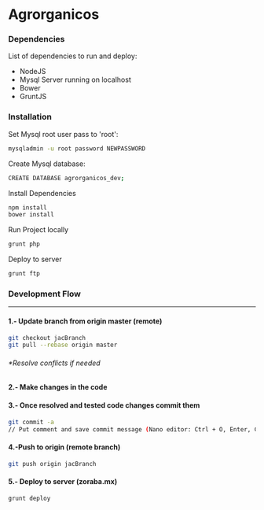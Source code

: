 # Agrorganicos

### Dependencies

List of dependencies to run and deploy:

* NodeJS
* Mysql Server running on localhost
* Bower
* GruntJS

### Installation

Set Mysql root user pass to 'root':

```sh
mysqladmin -u root password NEWPASSWORD
```

Create Mysql database:

```sh
CREATE DATABASE agrorganicos_dev;
```
Install Dependencies

```sh
npm install
bower install
```

Run Project locally

```sh
grunt php
```

Deploy to server

```sh
grunt ftp
```

### Development Flow

---

#### 1.- Update branch from origin master (remote)

```sh
git checkout jacBranch
git pull --rebase origin master
```

###### *Resolve conflicts if needed

#### 2.- Make changes in the code

#### 3.- Once resolved and tested code changes commit them

```sh
git commit -a
// Put comment and save commit message (Nano editor: Ctrl + O, Enter, Ctrl + X )
```

#### 4.-Push to origin (remote branch)

```sh
git push origin jacBranch
```

#### 5.- Deploy to server (zoraba.mx)

```sh
grunt deploy
```


